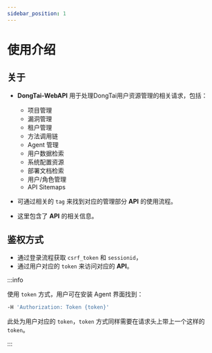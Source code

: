```yaml
---
sidebar_position: 1
---
```


# 使用介绍

## 关于

* **DongTai-WebAPI** 用于处理DongTai用户资源管理的相关请求，包括：

	* 项目管理
	* 漏洞管理
	* 租户管理
	* 方法调用链
	* Agent 管理		
	* 用户数据检索
	* 系统配置资源
	* 部署文档检索
	* 用户/角色管理
	* API Sitemaps


* 可通过相关的 `tag` 来找到对应的管理部分 **API** 的使用流程。
* 这里包含了 **API** 的相关信息。


## 鉴权方式

* 通过登录流程获取 `csrf_token` 和 `sessionid`，
* 通过用户对应的 `token` 来访问对应的 **API**。

:::info

使用 `token` 方式，用户可在安装 Agent 界面找到：

 ```bash
 -H 'Authorization: Token {token}'
 ```
  
此处为用户对应的 `token`，`token` 方式同样需要在请求头上带上一个这样的 `token`。

:::